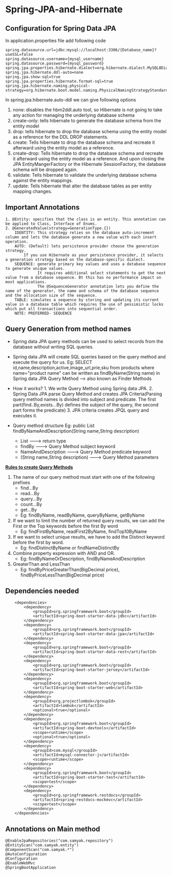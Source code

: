 # Spring-JPA-and-Hibernate

## Configuration for Spring Data JPA
In application.properties file add following code

```
spring.datasource.url=jdbc:mysql://localhost:3306/{Database_name}?useSSL=false
spring.datasource.username={mysql_username}
spring.datasource.password={mysql_password}
spring.jpa.properties.hibernate.dialect=org.hibernate.dialect.MySQL8Dialect
spring.jpa.hibernate.ddl-auto=none
spring.jpa.show-sql=true
spring.jpa.properties.hibernate.format-sql=true
spring.jpa.hibernate.naming.physical-strategy=org.hibernate.boot.model.naming.PhysicalNamingStrategyStandardImpl
```
In spring.jpa.hibernate.auto-ddl we can give following options
  1. none: disables the hbm2ddl.auto tool, so Hibernate is not going to take any action for managing the underlying database schema
  2. create-only: tells hibernate to generate the database schema from the entity model
  3. drop: tells hibernate to drop the database schema using the entity model as a reference for the DDL DROP statements.
  4. create: Tells hibernate to drop the database schema and recreate it afterward using the entity model as a reference.
  5. create-drop: Tells hibernate to drop the database schema and recreate it afterward using the entity model as a reference. And upon closing the JPA EntityMangerFactory or the Hibernate SessionFactory, the database schema will be dropped again.
  6. validate: Tells hibernate to validate the underlying database schema against the entity mappings.
  7. update:  Tells hibernate that alter the database tables as per entity mapping changes.

## Important Annotations
    1. @Entity: specifies that the class is an entity. This annotation can be applied to Class, Interface of Enums.
    2. @GeneratedValue(strategy=GenerationType.{})
        IDENTITY: This strategy relies on the database auto-increment column and lets the database generate a new value with each insert operation.
        AUTO: (Default) lets persistence provider choose the generation strategy.
            If you use Hibernate as your persistence provider, it selects a generation strategy based on the database-specific dialect.
        SEQUENCE: generate primary key values and uses a database sequence to generate unique values.
                  It requires additional select statements to get the next value from a database sequence. Bt this has no performance impact on most applications.
                  The @SequenceGenerator annotation lets you define the name of the generator, the name and schema of the database sequence and the allocation size of the sequence.
        TABLE: simulates a sequence by storing and updating its current value in a database table which requires the use of pessimistic locks which put all transactions into sequential order.
        NOTE: PREFERRED- SEQUENCE
## Query Generation from method names
- Spring data JPA query methods can be used to select records from the database without writing SQL queries.
- Spring data JPA will create SQL queries based on the query method and execute the query for us.
Eg: SELECT id,name,description,active,image_url,prie,sku from products where name="product name"
    can be written as findByName(String name) in Spring data JPA Query Method --> also known as Finder Methods
- How it works?
      1. We write Query Method using Spring data JPA.
      2. Spring Data JPA parse Query Method and creates JPA Criteria(Parsing query method names is divided into subject and predicate. The first part(find..By,exists...By) defines the subject of the query, the second part forms the predicate)
      3. JPA criteria creates JPQL query and executes it.

- Query method structure
Eg: public List<Product> findByNameAndDescription(String name,String description)
    - List<Product> ---> return type
    - findBy ---> Query Method subject keyword
    - NameAndDescription ---> Query Method predicate keyword
    - (String name,String description) ---> Query Method parameters

 **[Rules to create Query Methods](https://docs.spring.io/spring-data/jpa/docs/current/reference/html/#repository-query-keywords)**
 1. The name of our query method must start with one of the following prefixes
    - find...By
    - read...By
    - query...By
    - count...By
    - get...By
    - Eg: findByName, readByName, queryByName, getByName
2. If we want to limit the number of returned query results, we can add the First or the Top keywords before the first By word
    - Eg: findFirstByName, readFirst2ByName, findTop10ByName
3. If we want to select unique results, we have to add the Distinct keyword before the first by word.
    - Eg: findDistinctByName or findNameDistinctBy
4. Combine property expression with AND and OR.
    - Eg: findByNameOrDescription, findByNameAndDescription
5. GreaterThan and LessThan
    - Eg: findByPriceGreaterThan(BigDecimal price), findByPriceLessThan(BigDecimal price)

## Dependencies needed
```
	<dependencies>
		<dependency>
			<groupId>org.springframework.boot</groupId>
			<artifactId>spring-boot-starter-data-jdbc</artifactId>
		</dependency>
		<dependency>
			<groupId>org.springframework.boot</groupId>
			<artifactId>spring-boot-starter-data-jpa</artifactId>
		</dependency>
		<dependency>
			<groupId>org.springframework.boot</groupId>
			<artifactId>spring-boot-starter-data-rest</artifactId>
		</dependency>
		<dependency>
			<groupId>org.springframework.boot</groupId>
			<artifactId>spring-boot-starter-jersey</artifactId>
		</dependency>
		<dependency>
			<groupId>org.springframework.boot</groupId>
			<artifactId>spring-boot-starter-web</artifactId>
		</dependency>
		<dependency>
			<groupId>org.projectlombok</groupId>
			<artifactId>lombok</artifactId>
			<optional>true</optional>
		</dependency>
		<dependency>
			<groupId>org.springframework.boot</groupId>
			<artifactId>spring-boot-devtools</artifactId>
			<scope>runtime</scope>
			<optional>true</optional>
		</dependency>
		<dependency>
			<groupId>com.mysql</groupId>
			<artifactId>mysql-connector-j</artifactId>
			<scope>runtime</scope>
		</dependency>
		<dependency>
			<groupId>org.springframework.boot</groupId>
			<artifactId>spring-boot-starter-test</artifactId>
			<scope>test</scope>
		</dependency>
		<dependency>
			<groupId>org.springframework.restdocs</groupId>
			<artifactId>spring-restdocs-mockmvc</artifactId>
			<scope>test</scope>
		</dependency>
	</dependencies>
```

## Annotations on Main method
```
@EnableJpaRepositories("com.samyak.repository")
@EntityScan("com.samyak.entity")
@ComponentScan("com.samyak.*")
@AutoConfiguration
@Configuration
@EnableWebMvc
@SpringBootApplication
```

        
